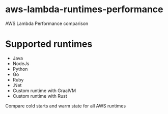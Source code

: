 # aws-lambda-runtimes-performance
AWS Lambda Performance comparison

# Supported runtimes
- Java
- NodeJs
- Python
- Go
- Ruby
- .Net
- Custom runtime with GraalVM
- Custom runtime with Rust


Compare cold starts and warm state for all AWS runtimes 
